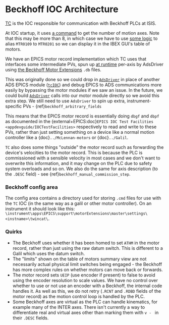 # Beckhoff IOC Architecture

[TC](https://github.com/ISISComputingGroup/EPICS-ioc/tree/master/TC) is the IOC responsible for communication with Beckhoff PLCs at ISIS.

At IOC startup, it uses [a command](https://github.com/ISISComputingGroup/adsDriver/blob/main/adsApp/src/ioc_commands.cpp#L139) to get the number of motion axes. Note that this may be more than 8, in which case we have to use [some logic](https://github.com/ISISComputingGroup/EPICS-ioc/blob/master/TC/iocBoot/iocTC-IOC-01/st-common.lua#L51) to alias `MTR0109` to `MTR0201` so we can display it in the IBEX GUI's table of motors.  

We have an EPICS motor record implementation which TC uses that interfaces some intermediate PVs, spun up [at runtime](https://github.com/ISISComputingGroup/EPICS-ioc/blob/97e2bd77c5909ff2f1b6c0cda7f175366b379102/TC/iocBoot/iocTC-IOC-01/st-common.lua#L30) per-axis by AdsDriver using [the Beckhoff Motor Extensions](https://github.com/ISISComputingGroup/EPICS-motorExtensions/tree/master/beckhoffApp)  `.db` files.

This was originally done so we could drop in [`AdsDriver`](https://github.com/ISISComputingGroup/adsDriver) in place of another ADS EPICS module ([`tcIOC`](https://github.com/ISISComputingGroup/EPICS-tcIoc)) and debug EPICS to ADS communications more easily by bypassing the motor modules if we saw an issue. In the future, we could build [`AdsDriver`](https://github.com/ISISComputingGroup/adsDriver) calls into our motor module directly so we avoid this extra step. We still need to use `AdsDriver` to spin up extra, instrument-specific PVs - {ref}`beckhoff_arbitrary_fields`

This means that the EPICS motor record is essentially doing `dbgf` and `dbpf` as documented in the {external+EPICS:doc}`EPICS IOC Test Facilities <appdevguide/IOCTestFacilities>` respectively to read and write to these PVs, rather than just setting something on a device like a normal motion controller like a {doc}`../McLennan-motors` or {doc}`../Galil`. 

`TC` also does some things "outside" the motor record such as forwarding the device's velocities to the motor record. This is because the PLC is commissioned with a sensible velocity in most cases and we don't want to overwrite this information, and it may change on the PLC due to safety system overloads and so on. We also do the same for axis description (to the `.DESC` field) - see {ref}`beckhoff_manual_commission_step`.


### Beckhoff config area

The config area contains a directory used for storing `.cmd` files for use with the `TC` IOC (in the same way as a galil or other motor controller). On an instrument it should look like this: `\instrument\apps\EPICS\support\motorExtensions\master\settings\<instname>\twincat\`. 

### Quirks
- The Beckhoff uses whether it has been homed to set `ATHM` in the motor record, rather than just using the raw datum switch. This is different to a Galil which uses the datum switch.
- The "limits" shown on the table of motors summary view are not necessarily actual physical limit switches being engaged - the Beckhoff has more complex rules on whether motors can move back or forwards.
- The motor record sets `UEIP` (use encoder if present) to false to avoid using the encoder resolution to scale values. We have no control over whether to use or not use an encoder with a Beckhoff, the internal code handles it. As well as this, we do not retry (`.RCNT` and `.RDBD` fields of the motor record) as the motion control loop is handled by the PLC.
- Some Beckhoff axes are virtual as the PLC can handle kinematics, for example many of the INTER axes. There isn't currently a way to differentiate real and virtual axes other than marking them with `v - ` in their `.DESC` fields.